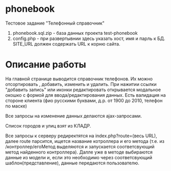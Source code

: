 # phonebook
Тестовое задание "Телефонный справочник"

1. phonebook.sql.zip - база данных проекта test-phonebook
2. config.php - при развертывнии здесь указать хост, имя и парль к БД. SITE_URL должен содержать URL к корню сайта. 

# Описание работы
На главной странице выводится справочник телефонов. Их можно отсортировать , добавить, изменить и удалить.
При нажитии ссылки "добавить запись" или иконки редактировать  открывается модальное окошко с формой для ввода/редактирования данных. Есть валидация на стороне клиента (фио русскими буквами, д.р. от 1900 до 2010, телефон по маске)

Все запросы на изменение данных делаются ajax-запросами.

Список городов и улиц взят из КЛАДР.

Все запросы к серверу редиректятся на index.php?route=(весь URL), далее route парсится, ищется название котроллера и его метода (т.е.  из /контроллер/егоМетод выделяются и запускается соответсвующий метод найденного контроллера). 
Далле уже в методе выбираются данные из модели и, если это необходимо через соответсвующий шаблон(представление), данные передаются пользователю.      